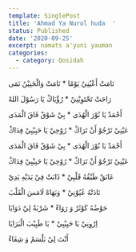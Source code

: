 ```yaml
---
template: SinglePost
title: 'Ahmad Ya Nurol huda  '
status: Published
date: '2020-09-25'
excerpt: namats a'yuni yauman
categories:
  - category: Qosidah
---
```

نَامَتْ أَعْيُنِيْ يَوْمًا * نَامَتْ وَالْحَنِيْنُ نَمَى  

رَاحَتْ تَحْتَوِيْنِيْ * رُؤْيَاكْ يَا رَسُوْلَ اللهْ 

أَحْمَدْ يَا نُوْرَ الْهُدَى * بِيْ شَوْقٌ فَاقَ الْمَدَى 

عَيْنِيْ تَرْجُوْ أَنْ تَرَاكْ * رُوْحِيْ يَا حَبِيْبِيْ فِدَاكْ 

أَحْمَدْ يَا نُوْرَ الْهُدَى * بِيْ شَوْقٌ فَاقَ الْمَدَى 

عَيْنِيْ تَرْجُوْ أَنْ تَرَاكْ * رُوْحِيْ يَا حَبِيْبِيْ فِدَاكْ 

عَانَقْ طَيْفُهُ قَلْبِيْ * ذَابَتْ فِيْ يَدَيْهِ يَدِيْ 

نَادَتْهُ عُيُوْنِيْ * وَبَهَاهْ لَامَسَ الْقَلْبَ 

حَوْضُهُ كَوْثَرٌ وَ رَوَاءْ * شَرْبَةٌ لِيْ دَوَايَا 

اِرْوِنِيْ يَا حَبِيْبِيْ * يَا طَبِيْبَ الْبَرَايَا 

أَنْتَ لِيْ بَلْسَمٌ وَ شِفَاءْ
